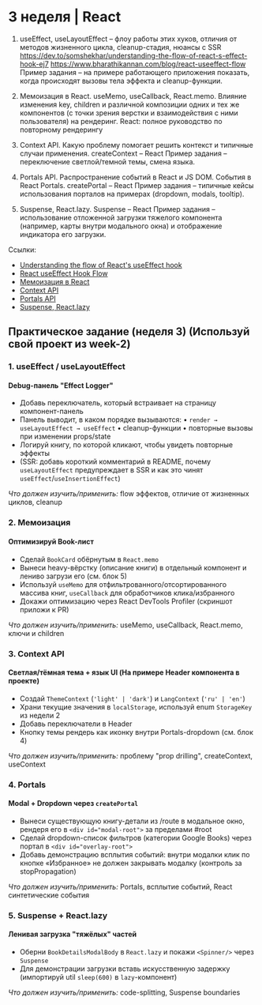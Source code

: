 # 3 неделя | React

1. useEffect, useLayoutEffect – флоу работы этих хуков, отличия от методов жизненного цикла, cleanup-стадия, нюансы с SSR
<https://dev.to/somshekhar/understanding-the-flow-of-react-s-effect-hook-ej7>
<https://www.bharathikannan.com/blog/react-useeffect-flow>
Пример задания – на примере работающего приложения показать, когда происходят вызовы тела эффекта и cleanup-функции.

2. Мемоизация в React. useMemo, useCallback, React.memo. Влияние изменения key, children и различной композиции одних и тех же компонентов (с точки зрения верстки и взаимодействия с ними пользователя) на рендеринг.
React: полное руководство по повторному рендерингу

3. Context API. Какую проблему помогает решить контекст и типичные случаи применения.
createContext – React
Пример задания – переключение светлой/темной темы, смена языка.

4. Portals API. Распространение событий в React и JS DOM. События в React Portals.
createPortal – React
Пример задания –  типичные кейсы использования порталов на примерах (dropdown, modals, tooltip).

5. Suspense, React.lazy.
Suspense – React
Пример задания – использование отложенной загрузки тяжелого компонента (например, карты внутри модального окна) и отображение индикатора его загрузки.

Ссылки:

- [Understanding the flow of React's useEffect hook](https://dev.to/somshekhar/understanding-the-flow-of-react-s-effect-hook-ej7)
- [React useEffect Hook Flow](https://www.bharathikannan.com/blog/react-useeffect-flow)
- [Мемоизация в React](https://habr.com/ru/companies/timeweb/articles/684718/)
- [Context API](https://react.dev/reference/react/createContext)
- [Portals API](https://react.dev/reference/react-dom/createPortal)
- [Suspense, React.lazy](https://react.dev/reference/react/Suspense)

## Практическое задание (неделя 3) (Используй свой проект из week-2)

### 1. useEffect / useLayoutEffect

#### Debug-панель "Effect Logger"

- Добавь переключатель, который встраивает на страницу компонент-панель
- Панель выводит, в каком порядке вызываются:
  • `render → useLayoutEffect → useEffect`
  • cleanup-функции
  • повторные вызовы при изменении props/state
- Логируй книгу, по которой кликают, чтобы увидеть повторные эффекты
- (SSR: добавь короткий комментарий в README, почему `useLayoutEffect` предупреждает в SSR и как это чинят `useEffect`/`useInsertionEffect`)

*Что должен изучить/применить:* flow эффектов, отличие от жизненных циклов, cleanup

### 2. Мемоизация

#### Оптимизируй Book-лист

- Сделай `BookCard` обёрнутым в `React.memo`
- Вынеси heavy-вёрстку (описание книги) в отдельный компонент и лениво загрузи его (см. блок 5)
- Используй `useMemo` для отфильтрованного/отсортированного массива книг, `useCallback` для обработчиков клика/избранного
- Докажи оптимизацию через React DevTools Profiler (скриншот приложи к PR)

*Что должен изучить/применить:* useMemo, useCallback, React.memo, ключи и children

### 3. Context API

#### Светлая/тёмная тема + язык UI (На примере Header компонента в проекте)

- Создай `ThemeContext` (`'light' | 'dark'`) и `LangContext` (`'ru' | 'en'`)
- Храни текущие значения в `localStorage`, используй enum `StorageKey` из недели 2
- Добавь переключатели в Header
- Кнопку темы рендерь как иконку внутри Portals-dropdown (см. блок 4)

*Что должен изучить/применить:* проблему "prop drilling", createContext, useContext

### 4. Portals

#### Modal + Dropdown через `createPortal`

- Вынеси существующую книгу-детали из /route в модальное окно, рендеря его в `<div id="modal-root">` за пределами #root
- Сделай dropdown-список фильтров (категории Google Books) через портал в `<div id="overlay-root">`
- Добавь демонстрацию всплытия событий: внутри модалки клик по кнопке «Избранное» не должен закрывать модалку (контроль за stopPropagation)

*Что должен изучить/применить:* Portals, всплытие событий, React синтетические события

### 5. Suspense + React.lazy

#### Ленивая загрузка "тяжёлых" частей

- Оберни `BookDetailsModalBody` в `React.lazy` и покажи `<Spinner/>` через `Suspense`
- Для демонстрации загрузки вставь искусственную задержку (импортируй util `sleep(600)` в `lazy`-компонент)

*Что должен изучить/применить:* code-splitting, Suspense boundaries
